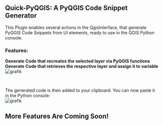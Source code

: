 ## Quick-PyQGIS: A PyQGIS Code Snippet Generator

This Plugin enables several actions in the QgisInterface, that generate PyQGIS Code Snippets from UI elements, ready to use in the QGIS Python console.

### Features:
**Generate Code that recreates the selected layer via PyQGIS functions**
<br>
**Generate Code that retrieves the respective layer and assign it to variable**
<br>
![grafik](https://github.com/user-attachments/assets/c35c3dd7-8566-4b23-a4bf-c627c3a7ddd3)

<br>

The generated code is then added to your clipboard. You can now paste it in the Python console:<br>
![grafik](https://github.com/user-attachments/assets/ea1c3688-7319-4e9a-b8c7-13e64b6722cf)


## More Features Are Coming Soon!


